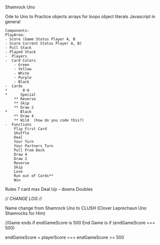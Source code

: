 Shamrock Uno


Ode to Uno to Practice
    objects
    arrays
    for loops
    object literals
    Javascript in general

    Components:
    PlayArea:
    - Score (Game Status Player A, B
    - Score Current Status Player A, B)
    - Pull Stack
    - Played Stack
    -  Players
    -  Card Colors
        - Green
        - Yellow
        - White 
        - Purple
        - Black
    -  Cards
    *       0-9
    *      Special
        ** Reverse
        ** Skip
        ** Draw 2
    *      Black
        ** Draw 4
        ** Wild  (how do you code this?)
    -  Functions
        Flip First Card
        Shuffle
        Deal
        Your Turn
        Your Partners Turn
        Pull From Deck
        Draw 4
        Draw 2
        Reverse
        Skip
        Lose
        Run out of Cards**
        Win

Rules
7 card max Deal
Up - downs
Doubles

/*/ CHANGE LOG /*/

Name change from Shamrock Uno to CLUSH
(Clover Leprechaun Uno Shamrocks for Him)



//Game ends if endGameScore is 500
End Game is if (endGameScore === 500)

endGameScore = playerScore === endGameScore >= 500